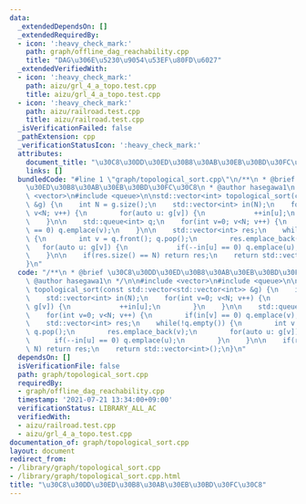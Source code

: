 ```yaml
---
data:
  _extendedDependsOn: []
  _extendedRequiredBy:
  - icon: ':heavy_check_mark:'
    path: graph/offline_dag_reachability.cpp
    title: "DAG\u306E\u5230\u9054\u53EF\u80FD\u6027"
  _extendedVerifiedWith:
  - icon: ':heavy_check_mark:'
    path: aizu/grl_4_a_topo.test.cpp
    title: aizu/grl_4_a_topo.test.cpp
  - icon: ':heavy_check_mark:'
    path: aizu/railroad.test.cpp
    title: aizu/railroad.test.cpp
  _isVerificationFailed: false
  _pathExtension: cpp
  _verificationStatusIcon: ':heavy_check_mark:'
  attributes:
    document_title: "\u30C8\u30DD\u30ED\u30B8\u30AB\u30EB\u30BD\u30FC\u30C8"
    links: []
  bundledCode: "#line 1 \"graph/topological_sort.cpp\"\n/**\n * @brief \u30C8\u30DD\
    \u30ED\u30B8\u30AB\u30EB\u30BD\u30FC\u30C8\n * @author hasegawa1\n */\n\n#include\
    \ <vector>\n#include <queue>\n\nstd::vector<int> topological_sort(const std::vector<std::vector<int>>\
    \ &g) {\n    int N = g.size();\n    std::vector<int> in(N);\n    for(int v=0;\
    \ v<N; v++) {\n        for(auto u: g[v]) {\n            ++in[u];\n        }\n\
    \    }\n\n    std::queue<int> q;\n    for(int v=0; v<N; v++) {\n        if(in[v]\
    \ == 0) q.emplace(v);\n    }\n\n    std::vector<int> res;\n    while(!q.empty())\
    \ {\n        int v = q.front(); q.pop();\n        res.emplace_back(v);\n     \
    \   for(auto u: g[v]) {\n            if(--in[u] == 0) q.emplace(u);\n        }\n\
    \    }\n\n    if(res.size() == N) return res;\n    return std::vector<int>();\n\
    }\n"
  code: "/**\n * @brief \u30C8\u30DD\u30ED\u30B8\u30AB\u30EB\u30BD\u30FC\u30C8\n *\
    \ @author hasegawa1\n */\n\n#include <vector>\n#include <queue>\n\nstd::vector<int>\
    \ topological_sort(const std::vector<std::vector<int>> &g) {\n    int N = g.size();\n\
    \    std::vector<int> in(N);\n    for(int v=0; v<N; v++) {\n        for(auto u:\
    \ g[v]) {\n            ++in[u];\n        }\n    }\n\n    std::queue<int> q;\n\
    \    for(int v=0; v<N; v++) {\n        if(in[v] == 0) q.emplace(v);\n    }\n\n\
    \    std::vector<int> res;\n    while(!q.empty()) {\n        int v = q.front();\
    \ q.pop();\n        res.emplace_back(v);\n        for(auto u: g[v]) {\n      \
    \      if(--in[u] == 0) q.emplace(u);\n        }\n    }\n\n    if(res.size() ==\
    \ N) return res;\n    return std::vector<int>();\n}\n"
  dependsOn: []
  isVerificationFile: false
  path: graph/topological_sort.cpp
  requiredBy:
  - graph/offline_dag_reachability.cpp
  timestamp: '2021-07-21 13:34:00+09:00'
  verificationStatus: LIBRARY_ALL_AC
  verifiedWith:
  - aizu/railroad.test.cpp
  - aizu/grl_4_a_topo.test.cpp
documentation_of: graph/topological_sort.cpp
layout: document
redirect_from:
- /library/graph/topological_sort.cpp
- /library/graph/topological_sort.cpp.html
title: "\u30C8\u30DD\u30ED\u30B8\u30AB\u30EB\u30BD\u30FC\u30C8"
---
```

